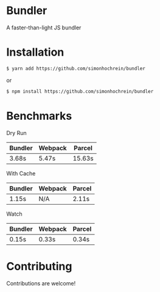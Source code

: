 # Bundler

A faster-than-light JS bundler

# Installation

```bash
$ yarn add https://github.com/simonhochrein/bundler
```

or

```bash
$ npm install https://github.com/simonhochrein/bundler
```

# Benchmarks

Dry Run

| Bundler | Webpack | Parcel |
| ------- | ------- | ------ |
| 3.68s | 5.47s | 15.63s |

With Cache

| Bundler | Webpack | Parcel |
| ------- | ------- | ------ |
| 1.15s | N/A | 2.11s |

Watch

| Bundler | Webpack | Parcel |
| ------- | ------- | ------ |
| 0.15s | 0.33s | 0.34s |

# Contributing
Contributions are welcome!